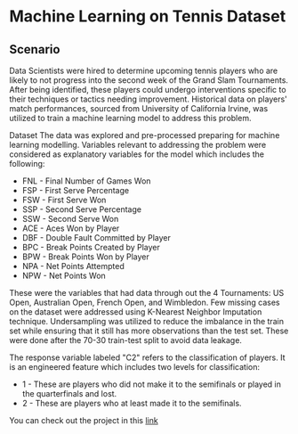 # Machine Learning on Tennis Dataset

## Scenario
Data Scientists were hired to determine upcoming tennis players who are likely to not progress into the second week of the Grand Slam Tournaments. After being identified, these players could undergo interventions specific to their techniques or tactics needing improvement. Historical data on players' match performances, sourced from University of California Irvine, was utilized to train a machine learning model to address this problem.

Dataset
The data was explored and pre-processed preparing for machine learning modelling. Variables relevant to addressing the problem were considered as explanatory variables for the model which includes the following:

- FNL - Final Number of Games Won
- FSP - First Serve Percentage
- FSW - First Serve Won
- SSP - Second Serve Percentage
- SSW - Second Serve Won
- ACE - Aces Won by Player
- DBF - Double Fault Committed by Player
- BPC - Break Points Created by Player
- BPW - Break Points Won by Player
- NPA - Net Points Attempted
- NPW - Net Points Won
  
These were the variables that had data through out the 4 Tournaments: US Open, Australian Open, French Open, and Wimbledon. Few missing cases on the dataset were addressed using K-Nearest Neighbor Imputation technique. Undersampling was utilized to reduce the imbalance in the train set while ensuring that it still has more observations than the test set. These were done after the 70-30 train-test split to avoid data leakage.

The response variable labeled "C2" refers to the classification of players. It is an engineered feature which includes two levels for classification:

- 1 - These are players who did not make it to the semifinals or played in the quarterfinals and lost.
- 2 - These are players who at least made it to the semifinals.

You can check out the project in this [link](https://github.com/Dcroix/Mall-Customer-Insight/blob/main/Kmeans%20Clustering%20of%20Mall%20Customers.ipynb)

